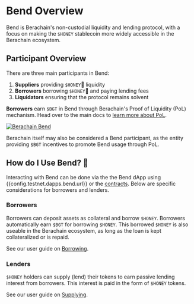 <script setup>
  import config from '@berachain/config/constants.json';
</script>

# Bend Overview

Bend is Berachain's non-custodial liquidity and lending protocol, with a focus on making the `$HONEY` stablecoin more widely accessible in the Berachain ecosystem.

## Participant Overview

There are three main participants in Bend:

1. **Suppliers** providing `$HONEY`🍯 liquidity
2. **Borrowers** borrowing `$HONEY`🍯 and paying lending fees
3. **Liquidators** ensuring that the protocol remains solvent

**Borrowers** earn `$BGT` in Bend through Berachain's Proof of Liquidity (PoL) mechanism. Head over to the main docs to [learn more about PoL](https://docs.berachain.com/learn/what-is-proof-of-liquidity).

[![Berachain Bend](/assets/how-bend-works-2.png)](https://bartio.bend.berachain.com/)

Berachain itself may also be considered a Bend participant, as the entity providing `$BGT` incentives to promote Bend usage through PoL.

## How do I Use Bend? 🤔

Interacting with Bend can be done via the the Bend dApp using <a target="_blank" :href="config.testnet.dapps.bend.url">{{config.testnet.dapps.bend.url}}</a> or the [contracts](/developers/deployed-contracts). Below are specific considerations for borrowers and lenders.

### Borrowers

Borrowers can deposit assets as collateral and borrow `$HONEY`. Borrowers automatically earn `$BGT` for borrowing `$HONEY`. This borrowed `$HONEY` is also useable in the Berachain ecosystem, as long as the loan is kept collateralized or is repaid.

See our user guide on [Borrowing](/learn/guides/borrowing-and-repaying-honey).

### Lenders

`$HONEY` holders can supply (lend) their tokens to earn passive lending interest from borrowers. This interest is paid in the form of `$HONEY` tokens.

See our user guide on [Supplying](/learn/guides/supply-honey).
